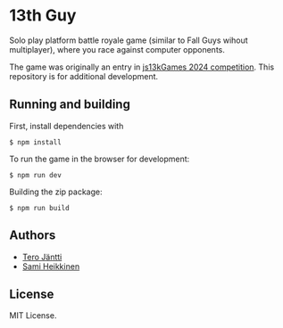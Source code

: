 # 13th Guy

Solo play platform battle royale game (similar to Fall Guys wihout multiplayer), where you race against computer
opponents.

The game was originally an entry in [js13kGames 2024
competition](https://2024.js13kgames.com/). This repository is for
additional development.

## Running and building

First, install dependencies with

    $ npm install

To run the game in the browser for development:

    $ npm run dev

Building the zip package:

    $ npm run build

## Authors

-   [Tero Jäntti](https://github.com/tkjantti)
-   [Sami Heikkinen](https://github.com/sz1521)

## License

MIT License.
